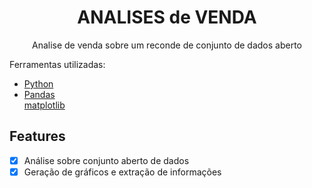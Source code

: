 <h1 align="center">ANALISES de VENDA</h1>
<p align="center">Analise de venda sobre um reconde de conjunto de dados aberto</p>
<p>Ferramentas utilizadas:</p>
<ul>
    <li> <a href="https://www.python.org/downloads/release/python-3810/">Python</a></li>
    <li> <a href="https://pandas.pydata.org/docs/">Pandas</a></li
    <li> <a href="https://matplotlib.org/stable/users/index.html">matplotlib</a></li>
    
</ul>


## Features
- [x] Análise sobre conjunto aberto de dados
- [x] Geração de gráficos e extração de informações 
